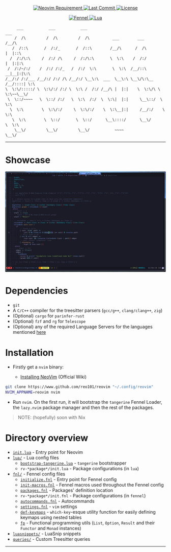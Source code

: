 <div align="center">
    <p>
        <a href="https://github.com/neovim/neovim">
            <img src="https://img.shields.io/badge/requires-neovim%200.9%2B-green?style=flat-square&logo=neovim" alt="Neovim Requirement"/>
        </a>
        <a href="https://github.com/reo101/reovim/pulse">
            <img alt="Last Commit" src="https://img.shields.io/github/last-commit/reo101/reovim"/>
        </a>
        <a href="https://github.com/reo101/reovim/blob/main/LICENSE">
            <img src="https://img.shields.io/github/license/reo101/reovim?style=flat-square&logo=GNU&label=License" alt="License"/>
        </a>
    </p>
    <p>
        <a href="https://fennel-lang.org/">
            <img src="https://img.shields.io/badge/Made%20with%20Fennel-darkgreen.svg?style=for-the-badge&logo=fennel" alt="Fennel"/>
        </a>
        <a href="https://www.lua.org/">
            <img src="https://img.shields.io/badge/Made%20with%20Lua-blue.svg?style=for-the-badge&logo=lua" alt="Lua"/>
        </a>
    </p>
</div>

```
     ___           ___           ___                                    ___
    /  /\         /  /\         /  /\          ___        ___          /__/\
   /  /::\       /  /:/_       /  /::\        /__/\      /  /\        |  |::\
  /  /:/\:\     /  /:/ /\     /  /:/\:\       \  \:\    /  /:/        |  |:|:\
 /  /:/~/:/    /  /:/ /:/_   /  /:/  \:\       \  \:\  /__/::\      __|__|:|\:\
/__/:/ /:/___ /__/:/ /:/ /\ /__/:/ \__\:\  ___  \__\:\ \__\/\:\__  /__/::::| \:\
\  \:\/:::::/ \  \:\/:/ /:/ \  \:\ /  /:/ /__/\ |  |:|    \  \:\/\ \  \:\~~\__\/
 \  \::/~~~~   \  \::/ /:/   \  \:\  /:/  \  \:\|  |:|     \__\::/  \  \:\
  \  \:\        \  \:\/:/     \  \:\/:/    \  \:\__|:|     /__/:/    \  \:\
   \  \:\        \  \::/       \  \::/      \__\::::/      \__\/      \  \:\
    \__\/         \__\/         \__\/           ~~~~                   \__\/
```

---

# Showcase

![scrot](./media/tokyonight_haskell.png)

# Dependencies

- `git`
- A `C/C++` compiler for the treesitter parsers (`gcc/g++`, `clang/clang++`, `zig`)
- (Optional) `cargo` for `parinfer-rust`
- (Optional) `fzf` and `rg` for `Telescope`
- (Optional) any of the required Language Servers for the languages mentioned [here](./fnl/rv-config/lsp/init.fnl)

# Installation

- Firstly get a `nvim` binary:

  - [Installing NeoVim](https://github.com/neovim/neovim/wiki/Installing-Neovim) (Official Wiki)

```bash
git clone https://www.github.com/reo101/reovim "~/.config/reovim"
NVIM_APPNAME=reovim nvim
```

- Run `nvim`. On the first run, it will bootstrap the `tangerine` Fennel Loader, the `lazy.nvim` package manager and then the rest of the packages.

> NOTE: (hopefully) soon with Nix

# Directory overview

- [`init.lua`](./init.lua) - Entry point for Neovim
- [`lua/`](./lua/) - Lua config files
    - [`bootstrap-tangerine.lua`](./lua/bootstrap-tangerine.lua) - `tangerine` bootstrapper
    - `rv-*package*/init.lua` - Package configurations (in `lua`)
- [`fnl/`](./fnl/) - Fennel config files
    - [`initialize.fnl`](./fnl/initialize.fnl) - Entry point for Fennel config
    - [`init-macros.fnl`](./fnl/init-macros.fnl) - Fennel macros used throughout the Fennel config
    - [`packages.fnl`](./fnl/packages.fnl) - Packages' definition location
    - `rv-*package*/init.fnl` - Package configurations (in `fennel`)
    - [`autocommands.fnl`](./fnl/autocommands.fnl) - Autocommands
    - [`settings.fnl`](./fnl/settings.fnl) - `vim` settings
    - [`def-keymaps`](./fnl/def-keymaps.fnl) - `which-key`-esque utility function for easily defining keymaps using nested tables
    - [`fp`](./fnl/fp) - Functional programming utils (`List`, `Option`, `Result` and their `Functor` and `Monad` instances)
- [`luasnippets/`](./luasnippets/) - LuaSnip snippets
- [`queries/`](./after/queries/) - Custom Treesitter queries

---
